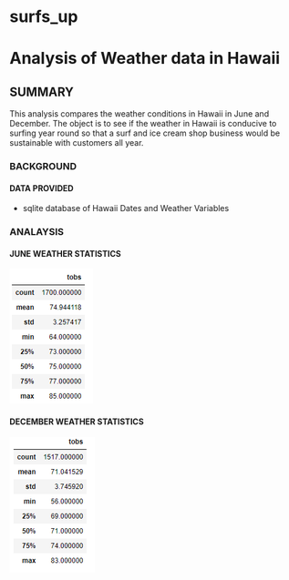 # surfs_up
# Analysis of Weather data in Hawaii
## SUMMARY
This analysis compares the weather conditions in Hawaii in June and December.  The object is to see if the weather in Hawaii is conducive to surfing year round so that a surf and ice cream shop business would be sustainable with customers all year. 
###  BACKGROUND  


#### DATA PROVIDED  
- sqlite database of Hawaii Dates and Weather Variables
  
### ANALAYSIS
  
#### JUNE WEATHER STATISTICS 
![](https://github.com/xactuary/surfs_up/blob/main/Resources/June_stats.PNG)  
  
#### DECEMBER WEATHER STATISTICS
![](https://github.com/xactuary/surfs_up/blob/main/Resources/Dec_stats.PNG)


  
